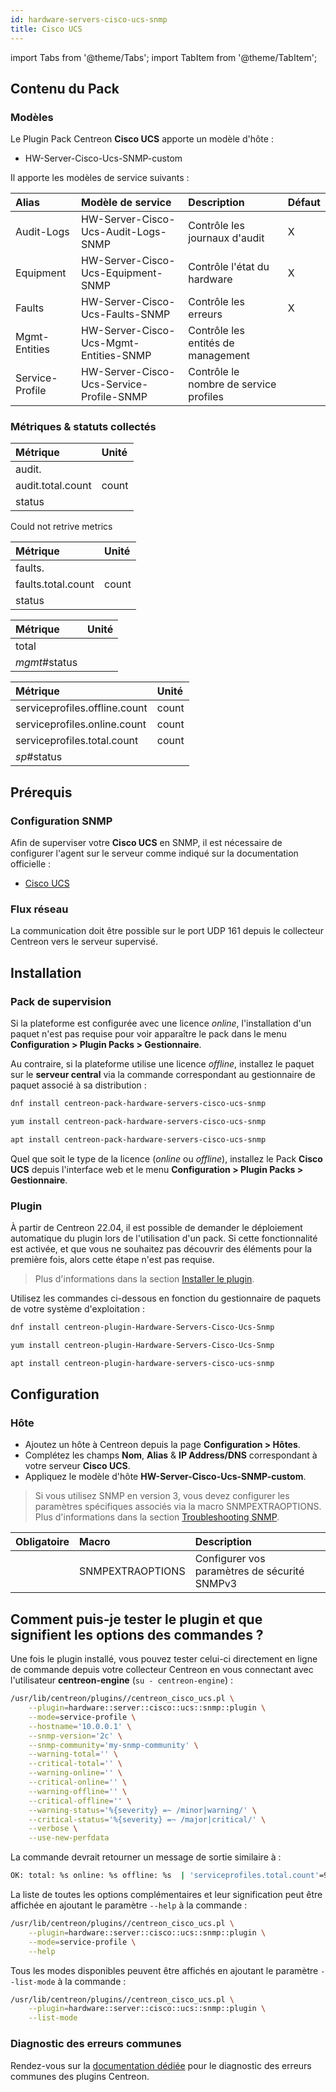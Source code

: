 ```yaml
---
id: hardware-servers-cisco-ucs-snmp
title: Cisco UCS
---
```

import Tabs from '@theme/Tabs';
import TabItem from '@theme/TabItem';


## Contenu du Pack

### Modèles

Le Plugin Pack Centreon **Cisco UCS** apporte un modèle d'hôte :

* HW-Server-Cisco-Ucs-SNMP-custom

Il apporte les modèles de service suivants :

| Alias           | Modèle de service                        | Description                            | Défaut |
|:----------------|:-----------------------------------------|:---------------------------------------|:-------|
| Audit-Logs      | HW-Server-Cisco-Ucs-Audit-Logs-SNMP      | Contrôle les journaux d'audit          | X      |
| Equipment       | HW-Server-Cisco-Ucs-Equipment-SNMP       | Contrôle l'état du hardware            | X      |
| Faults          | HW-Server-Cisco-Ucs-Faults-SNMP          | Contrôle les erreurs                   | X      |
| Mgmt-Entities   | HW-Server-Cisco-Ucs-Mgmt-Entities-SNMP   | Contrôle les entités de management     |        |
| Service-Profile | HW-Server-Cisco-Ucs-Service-Profile-SNMP | Contrôle le nombre de service profiles |        |

### Métriques & statuts collectés

<Tabs groupId="sync">
<TabItem value="Audit-Logs" label="Audit-Logs">

| Métrique          | Unité |
|:------------------|:------|
| audit.            |       |
| audit.total.count | count |
| status            |       |

</TabItem>
<TabItem value="Equipment" label="Equipment">

Could not retrive metrics

</TabItem>
<TabItem value="Faults" label="Faults">

| Métrique           | Unité |
|:-------------------|:------|
| faults.            |       |
| faults.total.count | count |
| status             |       |

</TabItem>
<TabItem value="Mgmt-Entities" label="Mgmt-Entities">

| Métrique      | Unité |
|:--------------|:------|
| total         |       |
| *mgmt*#status |       |

</TabItem>
<TabItem value="Service-Profile" label="Service-Profile">

| Métrique                      | Unité |
|:------------------------------|:------|
| serviceprofiles.offline.count | count |
| serviceprofiles.online.count  | count |
| serviceprofiles.total.count   | count |
| *sp*#status                   |       |

</TabItem>
</Tabs>

## Prérequis

### Configuration SNMP

Afin de superviser votre **Cisco UCS** en SNMP,  il est nécessaire de configurer l'agent sur le serveur comme indiqué sur la documentation officielle :
* [Cisco UCS](https://www.cisco.com/c/en/us/td/docs/unified_computing/ucs/ucs-manager/GUI-User-Guides/System-Monitoring/3-1/b_UCSM_GUI_System_Monitoring_Guide_3_1/b_UCSM_GUI_System_Monitoring_Guide_3_1_chapter_0101.html)


### Flux réseau

La communication doit être possible sur le port UDP 161 depuis le collecteur
Centreon vers le serveur supervisé.

## Installation

### Pack de supervision

Si la plateforme est configurée avec une licence *online*, l'installation d'un paquet
n'est pas requise pour voir apparaître le pack dans le menu **Configuration > Plugin Packs > Gestionnaire**.

Au contraire, si la plateforme utilise une licence *offline*, installez le paquet
sur le **serveur central** via la commande correspondant au gestionnaire de paquet
associé à sa distribution :

<Tabs groupId="sync">
<TabItem value="Alma / RHEL / Oracle Linux 8" label="Alma / RHEL / Oracle Linux 8">

```bash
dnf install centreon-pack-hardware-servers-cisco-ucs-snmp
```

</TabItem>
<TabItem value="CentOS 7" label="CentOS 7">

```bash
yum install centreon-pack-hardware-servers-cisco-ucs-snmp
```

</TabItem>
<TabItem value="Debian 11" label="Debian 11">

```bash
apt install centreon-pack-hardware-servers-cisco-ucs-snmp
```

</TabItem>
</Tabs>

Quel que soit le type de la licence (*online* ou *offline*), installez le Pack **Cisco UCS**
depuis l'interface web et le menu **Configuration > Plugin Packs > Gestionnaire**.

### Plugin

À partir de Centreon 22.04, il est possible de demander le déploiement automatique
du plugin lors de l'utilisation d'un pack. Si cette fonctionnalité est activée, et
que vous ne souhaitez pas découvrir des éléments pour la première fois, alors cette
étape n'est pas requise.

> Plus d'informations dans la section [Installer le plugin](/docs/monitoring/pluginpacks/#installer-le-plugin).

Utilisez les commandes ci-dessous en fonction du gestionnaire de paquets de votre système d'exploitation :

<Tabs groupId="sync">
<TabItem value="Alma / RHEL / Oracle Linux 8" label="Alma / RHEL / Oracle Linux 8">

```bash
dnf install centreon-plugin-Hardware-Servers-Cisco-Ucs-Snmp
```

</TabItem>
<TabItem value="CentOS 7" label="CentOS 7">

```bash
yum install centreon-plugin-Hardware-Servers-Cisco-Ucs-Snmp
```

</TabItem>
<TabItem value="Debian 11" label="Debian 11">

```bash
apt install centreon-plugin-hardware-servers-cisco-ucs-snmp
```

</TabItem>
</Tabs>

## Configuration

### Hôte

* Ajoutez un hôte à Centreon depuis la page **Configuration > Hôtes**.
* Complétez les champs **Nom**, **Alias** & **IP Address/DNS** correspondant à votre serveur **Cisco UCS**.
* Appliquez le modèle d'hôte **HW-Server-Cisco-Ucs-SNMP-custom**.

> Si vous utilisez SNMP en version 3, vous devez configurer les paramètres spécifiques associés via la macro SNMPEXTRAOPTIONS.
> Plus d'informations dans la section [Troubleshooting SNMP](../getting-started/how-to-guides/troubleshooting-plugins.md#snmpv3-options-mapping).

| Obligatoire | Macro            | Description                                  |
|:------------|:-----------------|:---------------------------------------------|
|             | SNMPEXTRAOPTIONS | Configurer vos paramètres de sécurité SNMPv3 |

## Comment puis-je tester le plugin et que signifient les options des commandes ?

Une fois le plugin installé, vous pouvez tester celui-ci directement en ligne
de commande depuis votre collecteur Centreon en vous connectant avec
l'utilisateur **centreon-engine** (`su - centreon-engine`) :

```bash
/usr/lib/centreon/plugins//centreon_cisco_ucs.pl \
    --plugin=hardware::server::cisco::ucs::snmp::plugin \
    --mode=service-profile \
    --hostname='10.0.0.1' \
    --snmp-version='2c' \
    --snmp-community='my-snmp-community' \
    --warning-total='' \
    --critical-total='' \
    --warning-online='' \
    --critical-online='' \
    --warning-offline='' \
    --critical-offline='' \
    --warning-status='%{severity} =~ /minor|warning/' \
    --critical-status='%{severity} =~ /major|critical/' \
    --verbose \
    --use-new-perfdata
```

La commande devrait retourner un message de sortie similaire à :

```bash
OK: total: %s online: %s offline: %s  | 'serviceprofiles.total.count'=9000;;;0; 'serviceprofiles.online.count'=9000;;;0; 'serviceprofiles.offline.count'=9000;;;0; 
```

La liste de toutes les options complémentaires et leur signification peut être
affichée en ajoutant le paramètre `--help` à la commande :

```bash
/usr/lib/centreon/plugins//centreon_cisco_ucs.pl \
    --plugin=hardware::server::cisco::ucs::snmp::plugin \
    --mode=service-profile \
    --help
```

Tous les modes disponibles peuvent être affichés en ajoutant le paramètre
`--list-mode` à la commande :

```bash
/usr/lib/centreon/plugins//centreon_cisco_ucs.pl \
    --plugin=hardware::server::cisco::ucs::snmp::plugin \
    --list-mode
```

### Diagnostic des erreurs communes

Rendez-vous sur la [documentation dédiée](../getting-started/how-to-guides/troubleshooting-plugins.md)
pour le diagnostic des erreurs communes des plugins Centreon.